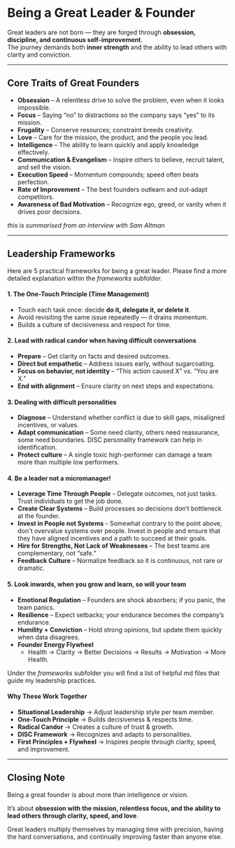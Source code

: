 # Being a Great Leader & Founder

Great leaders are not born — they are forged through **obsession, discipline, and continuous self-improvement**.  
The journey demands both **inner strength** and the ability to lead others with clarity and conviction.

---

## Core Traits of Great Founders

- **Obsession** – A relentless drive to solve the problem, even when it looks impossible.
- **Focus** – Saying “no” to distractions so the company says “yes” to its mission.
- **Frugality** – Conserve resources; constraint breeds creativity.
- **Love** – Care for the mission, the product, and the people you lead.
- **Intelligence** – The ability to learn quickly and apply knowledge effectively.
- **Communication & Evangelism** – Inspire others to believe, recruit talent, and sell the vision.
- **Execution Speed** – Momentum compounds; speed often beats perfection.
- **Rate of Improvement** – The best founders outlearn and out-adapt competitors.
- **Awareness of Bad Motivation** – Recognize ego, greed, or vanity when it drives poor decisions.

_this is summarised from an interview with Sam Altman_

---

## Leadership Frameworks

Here are 5 practical frameworks for being a great leader. Please find a more detailed explanation within the _frameworks_ subfolder.

#### 1. The One-Touch Principle (Time Management)

- Touch each task once: decide **do it, delegate it, or delete it**.
- Avoid revisiting the same issue repeatedly — it drains momentum.
- Builds a culture of decisiveness and respect for time.

#### 2. Lead with radical candor when having difficult conversations

- **Prepare** – Get clarity on facts and desired outcomes.
- **Direct but empathetic** – Address issues early, without sugarcoating.
- **Focus on behavior, not identity** – “This action caused X” vs. “You are X.”
- **End with alignment** – Ensure clarity on next steps and expectations.

#### 3. Dealing with difficult personalities

- **Diagnose** – Understand whether conflict is due to skill gaps, misaligned incentives, or values.
- **Adapt communication** – Some need clarity, others need reassurance, some need boundaries. DISC personality framework can help in identification.
- **Protect culture** – A single toxic high-performer can damage a team more than multiple low performers.

#### 4. Be a leader not a micromanager!

- **Leverage Time Through People** – Delegate outcomes, not just tasks. Trust individuals to get the job done.
- **Create Clear Systems** – Build processes so decisions don’t bottleneck at the founder.
- **Invest in People not Systems** - Somewhat contrary to the point above, don't overvalue systems over people. Invest in people and ensure that they have aligned incentives and a path to succeed at their goals.
- **Hire for Strengths, Not Lack of Weaknesses** – The best teams are complementary, not “safe.”
- **Feedback Culture** – Normalize feedback so it is continuous, not rare or dramatic.

#### 5. Look inwards, when you grow and learn, so will your team

- **Emotional Regulation** – Founders are shock absorbers; if you panic, the team panics.
- **Resilience** – Expect setbacks; your endurance becomes the company’s endurance.
- **Humility + Conviction** – Hold strong opinions, but update them quickly when data disagrees.
- **Founder Energy Flywheel**
  - Health → Clarity → Better Decisions → Results → Motivation → More Health.

Under the _frameworks_ subfolder you will find a list of helpful md files that guide my leadership practices.

#### Why These Work Together

- **Situational Leadership** → Adjust leadership style per team member.
- **One-Touch Principle** → Builds decisiveness & respects time.
- **Radical Candor** → Creates a culture of trust & growth.
- **DISC Framework** → Recognizes and adapts to personalities.
- **First Principles + Flywheel** → Inspires people through clarity, speed, and improvement.

---

## Closing Note

Being a great founder is about more than intelligence or vision.

It’s about **obsession with the mission, relentless focus, and the ability to lead others through clarity, speed, and love**.

Great leaders multiply themselves by managing time with precision, having the hard conversations, and continually improving faster than anyone else.
